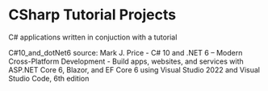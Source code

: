 # CSharp Tutorial Projects
 C# applications written in conjuction with a tutorial
 
 C#10_and_dotNet6 source:  Mark J. Price - C# 10 and .NET 6 – Modern Cross-Platform Development - Build apps, websites, and services with ASP.NET Core 6, Blazor, and EF Core 6 using Visual Studio 2022 and Visual Studio Code, 6th edition
